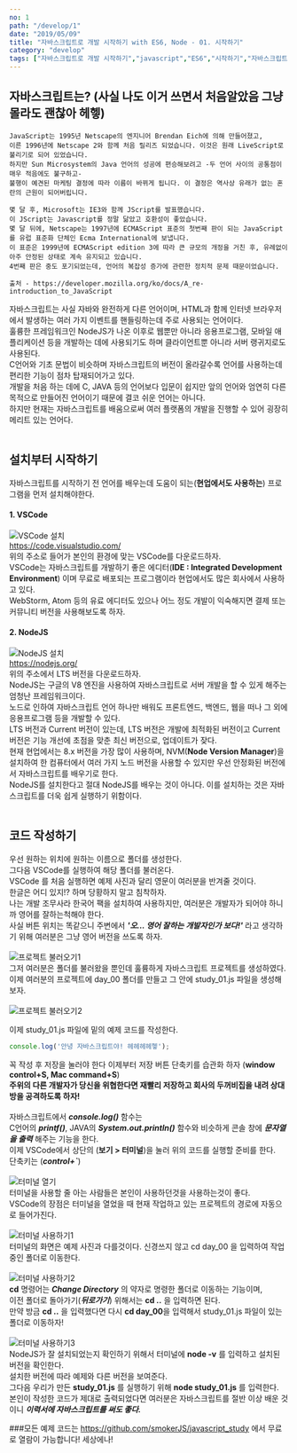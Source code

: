 ```yaml
---
no: 1
path: "/develop/1"
date: "2019/05/09"
title: "자바스크립트로 개발 시작하기 with ES6, Node - 01. 시작하기"
category: "develop"
tags: ["자바스크립트로 개발 시작하기","javascript","ES6","시작하기","자바스크립트 환경설정"]
---
```

## 자바스크립트는? (사실 나도 이거 쓰면서 처음알았음 그냥 몰라도 괜찮아 헤헿)
~~~
JavaScript는 1995년 Netscape의 엔지니어 Brendan Eich에 의해 만들어졌고,
이른 1996년에 Netscape 2와 함께 처음 릴리즈 되었습니다. 이것은 원래 LiveScript로 불리기로 되어 있었습니다.
하지만 Sun Microsystem의 Java 언어의 성공에 편승해보려고 -두 언어 사이의 공통점이 매우 적음에도 불구하고-
불행이 예견된 마케팅 결정에 따라 이름이 바뀌게 됩니다. 이 결정은 역사상 유래가 없는 혼란의 근원이 되어버립니다.

몇 달 후, Microsoft는 IE3와 함께 JScript를 발표했습니다.
이 JScript는 Javascript를 정말 닮았고 호환성이 좋았습니다.
몇 달 뒤에, Netscape는 1997년에 ECMAScript 표준의 첫번째 판이 되는 JavaScript를 유럽 표준화 단체인 Ecma International에 보냅니다.
이 표준은 1999년에 ECMAScript edition 3에 따라 큰 규모의 개정을 거친 후, 유례없이 아주 안정된 상태로 계속 유지되고 있습니다.
4번째 판은 중도 포기되었는데, 언어의 복잡성 증가에 관련한 정치적 문제 때문이었습니다.

출처 - https://developer.mozilla.org/ko/docs/A_re-introduction_to_JavaScript
~~~

자바스크립트는 사실 자바와 완전하게 다른 언어이며, HTML과 함께 인터넷 브라우저에서 발생하는 여러 가지 이벤트를 핸들링하는데 주로 사용되는 언어이다.\
훌륭한 프레임워크인 NodeJS가 나온 이후로 웹뿐만 아니라 응용프로그램, 모바일 애플리케이션 등을 개발하는 데에 사용되기도 하며 클라이언트뿐 아니라 서버 랭귀지로도 사용된다.\
C언어와 기초 문법이 비슷하며 자바스크립트의 버전이 올라갈수록 언어를 사용하는데 편리한 기능이 점차 탑재되어가고 있다.\
개발을 처음 하는 데에 C, JAVA 등의 언어보다 입문이 쉽지만 앞의 언어와 엄연히 다른 목적으로 만들어진 언어이기 때문에 결코 쉬운 언어는 아니다.\
하지만 현재는 자바스크립트를 배움으로써 여러 플랫폼의 개발을 진행할 수 있어 굉장히 메리트 있는 언어다.\
<br/>

## 설치부터 시작하기
자바스크립트를 시작하기 전 언어를 배우는데 도움이 되는(**현업에서도 사용하는**) 프로그램을 먼저 설치해야한다.

#### 1. VSCode
![VSCode 설치](./img-vscode-install.png "vscode-install")
<br/>
https://code.visualstudio.com/ \
위의 주소로 들어가 본인의 환경에 맞는 VSCode를 다운로드하자.\
VSCode는 자바스크립트를 개발하기 좋은 에디터(**IDE : Integrated Development Environment**) 이며 무료로 배포되는 프로그램이라 현업에서도 많은 회사에서 사용하고 있다.\
WebStorm, Atom 등의 유료 에디터도 있으나 어느 정도 개발이 익숙해지면 결제 또는 커뮤니티 버전을 사용해보도록 하자.

#### 2. NodeJS
![NodeJS 설치](./img-nodejs-install.png "nodejs-install")
<br/>
https://nodejs.org/ \
위의 주소에서 LTS 버전을 다운로드하자. \
NodeJS는 구글의 V8 엔진을 사용하여 자바스크립트로 서버 개발을 할 수 있게 해주는 엄청난 프레임워크이다. \
노드로 인하여 자바스크립트 언어 하나만 배워도 프론트엔드, 백엔드, 웹을 떠나 그 외에 응용프로그램 등을 개발할 수 있다. \
LTS 버전과 Current 버전이 있는데, LTS 버전은 개발에 최적화된 버전이고 Current 버전은 기능 개선에 초점을 맞춘 최신 버전으로, 업데이트가 잦다. \
현재 현업에서는 8.x 버전을 가장 많이 사용하며, NVM(**Node Version Manager**)을 설치하여 한 컴퓨터에서 여러 가지 노드 버전을 사용할 수 있지만 우선 안정화된 버전에서 자바스크립트를 배우기로 한다. \
NodeJS를 설치한다고 절대 NodeJS를 배우는 것이 아니다. 이를 설치하는 것은 자바스크립트를 더욱 쉽게 실행하기 위함이다. \
<br/>

## 코드 작성하기
우선 원하는 위치에 원하는 이름으로 폴더를 생성한다. \
그다음 VSCode를 실행하여 해당 폴더를 불러온다. \
VSCode 를 처음 실행하면 예제 사진과 달리 영문이 여러분을 반겨줄 것이다. \
한글은 어디 있지!? 하며 당황하지 말고 침착하자. \
나는 개발 조무사라 한국어 팩을 설치하여 사용하지만, 여러분은 개발자가 되어야 하니까 영어를 잘하는척해야 한다. \
사실 버튼 위치는 똑같으니 주변에서 ***'오... 영어 잘하는 개발자인가 보다!'*** 라고 생각하기 위해 여러분은 그냥 영어 버전을 쓰도록 하자. \
<br/>
![프로젝트 불러오기1](./img-create-project-1.png "create-project-1")
<br/>
그저 여러분은 폴더를 불러왔을 뿐인데 훌륭하게 자바스크립트 프로젝트를 생성하였다. \
이제 여러분의 프로젝트에 day\_00 폴더를 만들고 그 안에 study\_01.js 파일을 생성해보자. \
<br/>
![프로젝트 불러오기2](./img-create-project-2.png "create-project-2")
<br/>

이제 study\_01.js 파일에 밑의 예제 코드를 작성한다.
~~~js
console.log('안녕 자바스크립트야! 헤헤헤헤헿');
~~~
꼭 작성 후 저장을 눌러야 한다 이제부터 저장 버튼 단축키를 습관화 하자 (**window control+S, Mac command+S**) \
**주위의 다른 개발자가 당신을 위협한다면 재빨리 저장하고 회사의 두꺼비집을 내려 상대방을 공격하도록 하자!** \
<br/>
자바스크립트에서 ***console.log()*** 함수는 \
C언어의 ***printf()***, JAVA의 ***System.out.println()*** 함수와 비슷하게 콘솔 창에 ***문자열을 출력*** 해주는 기능을 한다. \
이제 VSCode에서 상단의 (**보기 > 터미널**)을 눌러 위의 코드를 실행할 준비를 한다. \
단축키는 (***control+`***) \
<br/>
![터미널 열기](./img-show-terminal.png "show-terminal")
<br/>
터미널을 사용할 줄 아는 사람들은 본인이 사용하던것을 사용하는것이 좋다. \
VSCode의 장점은 터미널을 열었을 때 현재 작업하고 있는 프로젝트의 경로에 자동으로 들어가진다. \
<br/>
![터미널 사용하기1](./img-use-terminal-1.png "use-terminal-1")
<br/>
터미널의 화면은 예제 사진과 다를것이다. 신경쓰지 않고 cd day\_00 을 입력하여 작업중인 폴더로 이동한다. \
<br/>
![터미널 사용하기2](./img-use-terminal-2.png "use-terminal-2")
<br/>
**cd** 명령어는 ***Change Directory*** 의 약자로 명령한 폴더로 이동하는 기능이며, \
이전 폴더로 돌아가기(***뒤로가기***) 위해서는 **cd ..** 을 입력하면 된다. \
만약 방금 **cd ..** 을 입력했다면 다시 **cd day\_00**을 입력해서 study\_01.js 파일이 있는 폴더로 이동하자! \
<br/>
![터미널 사용하기3](./img-use-terminal-3.png "use-terminal-3")
<br/>
NodeJS가 잘 설치되었는지 확인하기 위해서 터미널에 **node -v** 를 입력하고 설치된 버전을 확인한다. \
설치한 버전에 따라 예제와 다른 버전을 보여준다. \
그다음 우리가 만든 **study\_01.js** 를 실행하기 위해 **node study\_01.js** 를 입력한다. \
본인이 작성한 코드가 제대로 출력되었다면 여러분은 자바스크립트를 절반 이상 배운 것이니 ***이력서에 자바스크립트를 써도 좋다.***

###모든 예제 코드는 https://github.com/smokerJS/javascript_study 에서 무료로 열람이 가능합니다! 세상에나!